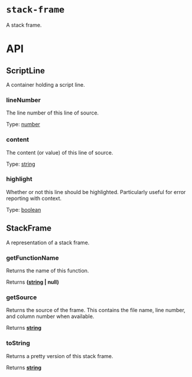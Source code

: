 # `stack-frame`

A stack frame.

# API

<!-- Generated by documentation.js. Update this documentation by updating the source code. -->

## ScriptLine

A container holding a script line.

### lineNumber

The line number of this line of source.

Type: [number](https://developer.mozilla.org/en-US/docs/Web/JavaScript/Reference/Global_Objects/Number)

### content

The content (or value) of this line of source.

Type: [string](https://developer.mozilla.org/en-US/docs/Web/JavaScript/Reference/Global_Objects/String)

### highlight

Whether or not this line should be highlighted. Particularly useful for error reporting with context.

Type: [boolean](https://developer.mozilla.org/en-US/docs/Web/JavaScript/Reference/Global_Objects/Boolean)

## StackFrame

A representation of a stack frame.

### getFunctionName

Returns the name of this function.

Returns **([string](https://developer.mozilla.org/en-US/docs/Web/JavaScript/Reference/Global_Objects/String) | null)** 

### getSource

Returns the source of the frame.
This contains the file name, line number, and column number when available.

Returns **[string](https://developer.mozilla.org/en-US/docs/Web/JavaScript/Reference/Global_Objects/String)** 

### toString

Returns a pretty version of this stack frame.

Returns **[string](https://developer.mozilla.org/en-US/docs/Web/JavaScript/Reference/Global_Objects/String)** 
